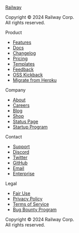 [Railway](https://railway.app/ "Dashboard")

[](https://railway.app/)

Copyright © 2024 Railway Corp.  
All rights reserved.

Product

* [Features](https://railway.app/features)
* [Docs](https://docs.railway.app/)
* [Changelog](https://railway.app/changelog)
* [Pricing](https://railway.app/pricing)
* [Templates](https://railway.app/templates)
* [Feedback](https://help.railway.app/feedback)
* [OSS Kickback](https://railway.app/open-source-kickback)
* [Migrate from Heroku](https://railway.app/heroku)

Company

* [About](https://railway.app/about)
* [Careers](https://railway.app/careers)
* [Blog](https://blog.railway.app/)
* [Shop](https://shop.railway.app/)
* [Status Page](https://status.railway.app/)
* [Startup Program](https://startup.railway.app/)

Contact

* [Support](https://help.railway.app/)
* [Discord](https://discord.gg/railway)
* [Twitter](https://twitter.com/Railway)
* [GitHub](https://github.com/railwayapp)
* [Email](mailto:team@railway.app)
* [Enterprise](https://cal.com/team/railway/demonew)

Legal

* [Fair Use](https://railway.app/legal/fair-use)
* [Privacy Policy](https://railway.app/legal/privacy)
* [Terms of Service](https://railway.app/legal/terms)
* [Bug Bounty Program](https://railway.app/bug-bounty)

[](https://railway.app/)

Copyright © 2024 Railway Corp.  
All rights reserved.